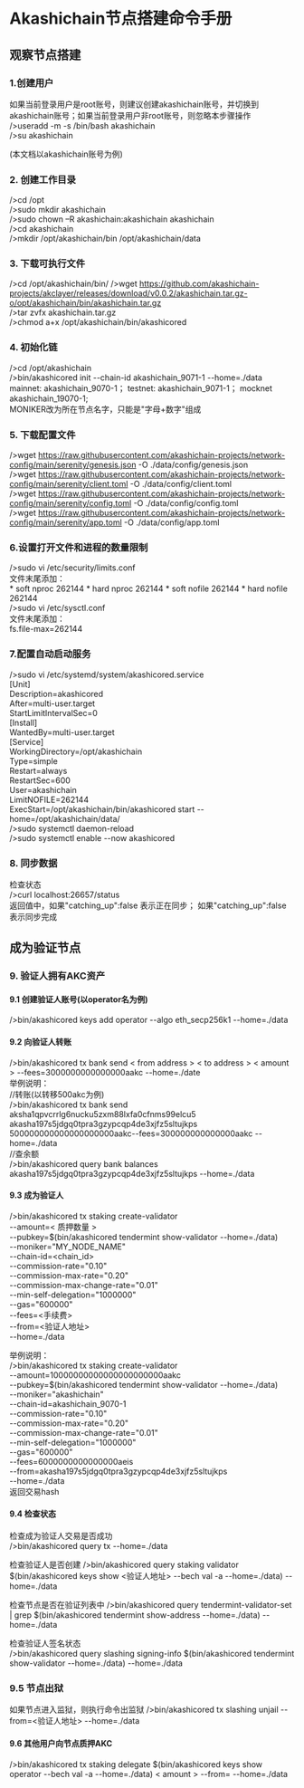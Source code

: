 # Akashichain节点搭建命令手册

## 观察节点搭建
### 1.创建用户
如果当前登录用户是root账号，则建议创建akashichain账号，并切换到akashichain账号；如果当前登录用户非root账号，则忽略本步骤操作  
/>useradd -m -s /bin/bash akashichain  
/>su akashichain  
  
(本文档以akashichain账号为例)  
  
### 2. 创建工作目录
/>cd /opt  
/>sudo mkdir akashichain  
/>sudo chown –R akashichain:akashichain akashichain  
/>cd akashichain  
/>mkdir /opt/akashichain/bin /opt/akashichain/data  
  
### 3. 下载可执行文件
/>cd /opt/akashichain/bin/ 
/>wget https://github.com/akashichain-projects/akclayer/releases/download/v0.0.2/akashichain.tar.gz-o/opt/akashichain/bin/akashichain.tar.gz  
/>tar zvfx akashichain.tar.gz  
/>chmod a+x /opt/akashichain/bin/akashicored  
  
### 4.  初始化链
/>cd  /opt/akashichain  
/>bin/akashicored init <MONIKER> --chain-id akashichain_9071-1 --home=./data  
    mainnet: akashichain_9070-1； testnet: akashichain_9071-1； mocknet akashichain_19070-1;  
    MONIKER改为所在节点名字，只能是"字母+数字"组成  
  
### 5. 下载配置文件
/>wget https://raw.githubusercontent.com/akashichain-projects/network-config/main/serenity/genesis.json -O ./data/config/genesis.json  
/>wget https://raw.githubusercontent.com/akashichain-projects/network-config/main/serenity/client.toml -O ./data/config/client.toml  
/>wget https://raw.githubusercontent.com/akashichain-projects/network-config/main/serenity/config.toml -O ./data/config/config.toml  
/>wget https://raw.githubusercontent.com/akashichain-projects/network-config/main/serenity/app.toml -O ./data/config/app.toml  
  
### 6.设置打开文件和进程的数量限制
/>sudo vi /etc/security/limits.conf  
文件末尾添加：  
\*       soft    nproc   262144
\*       hard    nproc   262144
\*       soft    nofile  262144
\*       hard    nofile  262144  
/>sudo vi /etc/sysctl.conf  
文件末尾添加：  
fs.file-max=262144  
  
### 7.配置自动启动服务
/>sudo vi /etc/systemd/system/akashicored.service  
[Unit]  
Description=akashicored  
After=multi-user.target  
StartLimitIntervalSec=0  
[Install]  
WantedBy=multi-user.target  
[Service]  
WorkingDirectory=/opt/akashichain  
Type=simple  
Restart=always  
RestartSec=600  
User=akashichain  
LimitNOFILE=262144  
ExecStart=/opt/akashichain/bin/akashicored start --home=/opt/akashichain/data/  
/>sudo systemctl daemon-reload  
/>sudo systemctl enable --now akashicored  

### 8. 同步数据
检查状态  
/>curl localhost:26657/status  
返回值中，如果"catching_up":false 表示正在同步； 如果"catching_up":false 表示同步完成  
  
## 成为验证节点
### 9. 验证人拥有AKC资产
#### 9.1 创建验证人账号(以operator名为例)  
/>bin/akashicored keys add operator --algo eth_secp256k1 --home=./data  
  
#### 9.2 向验证人转账
/>bin/akashicored tx bank send < from address > < to address > < amount > --fees=3000000000000000aakc --home=./date  
举例说明：  
//转账(以转移500akc为例)  
/>bin/akashicored tx bank send aksha1qpvcrrlg6nucku5zxm88lxfa0cfnms99elcu5 akasha197s5jdgq0tpra3gzypcqp4de3xjfz5sltujkps 500000000000000000000aakc--fees=300000000000000aakc --home=./data  
//查余额  
/>bin/akashicored query bank balances akasha197s5jdgq0tpra3gzypcqp4de3xjfz5sltujkps --home=./data  
  
#### 9.3 成为验证人
/>bin/akashicored tx staking create-validator \
  --amount=< 质押数量 > \
  --pubkey=$(bin/akashicored tendermint show-validator --home=./data) \
  --moniker="MY_NODE_NAME" \
  --chain-id=<chain_id> \
  --commission-rate="0.10" \
  --commission-max-rate="0.20" \
  --commission-max-change-rate="0.01" \
  --min-self-delegation="1000000" \
  --gas="600000" \
  --fees=<手续费> \
  --from=<验证人地址>\
  --home=./data  

举例说明：  
/>bin/akashicored tx staking create-validator \
  --amount=10000000000000000000000aakc \
  --pubkey=$(bin/akashicored tendermint show-validator --home=./data) \
  --moniker="akashichain" \
  --chain-id=akashichain_9070-1 \
  --commission-rate="0.10" \
  --commission-max-rate="0.20" \
  --commission-max-change-rate="0.01" \
  --min-self-delegation="1000000" \
  --gas="600000" \
  --fees=6000000000000000aeis \
  --from=akasha197s5jdgq0tpra3gzypcqp4de3xjfz5sltujkps\
  --home=./data  
返回交易hash  

#### 9.4 检查状态
检查成为验证人交易是否成功  
/>bin/akashicored query tx <your transaction hash> --home=./data
  
检查验证人是否创建
/>bin/akashicored query staking validator $(bin/akashicored keys show <验证人地址> --bech val -a --home=./data) --home=./data  

检查节点是否在验证列表中
/>bin/akashicored query tendermint-validator-set | grep $(bin/akashicored tendermint show-address --home=./data) --home=./data  
  
检查验证人签名状态  
/>bin/akashicored query slashing signing-info $(bin/akashicored tendermint show-validator --home=./data) --home=./data  
  
### 9.5 节点出狱
如果节点进入监狱，则执行命令出监狱
/>bin/akashicored tx slashing unjail --from=<验证人地址> --home=./data

#### 9.6 其他用户向节点质押AKC
/>bin/akashicored tx staking delegate $(bin/akashicored keys show operator --bech val -a --home=./data) < amount > --from=<user> --home=./data
  
